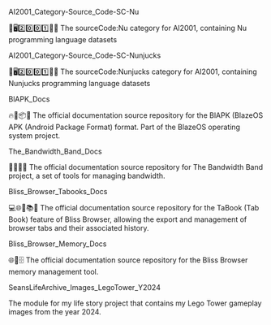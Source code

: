 
AI2001_Category-Source_Code-SC-Nu

🧠️🖥️2️⃣️0️⃣️0️⃣️1️⃣️💾️📜️ The sourceCode:Nu category for AI2001, containing Nu programming language datasets

AI2001_Category-Source_Code-SC-Nunjucks

🧠️🖥️2️⃣️0️⃣️0️⃣️1️⃣️💾️📜️ The sourceCode:Nunjucks category for AI2001, containing Nunjucks programming language datasets

BlAPK_Docs

🔥️🤖️📦️📖️ The official documentation source repository for the BlAPK (BlazeOS APK (Android Package Format) format. Part of the BlazeOS operating system project.

The_Bandwidth_Band_Docs

🏓️📶️🥁️📖️ The official documentation source repository for The Bandwidth Band project, a set of tools for managing bandwidth.

Bliss_Browser_Tabooks_Docs

💻️🌐️🌳️📚️📖️ The official documentation source repository for the TaBook (Tab Book) feature of Bliss Browser, allowing the export and management of browser tabs and their associated history.

Bliss_Browser_Memory_Docs

🌐️🌳️🗄️ The official documentation source repository for the Bliss Browser memory management tool.

SeansLifeArchive_Images_LegoTower_Y2024

The module for my life story project that contains my Lego Tower gameplay images from the year 2024. 

